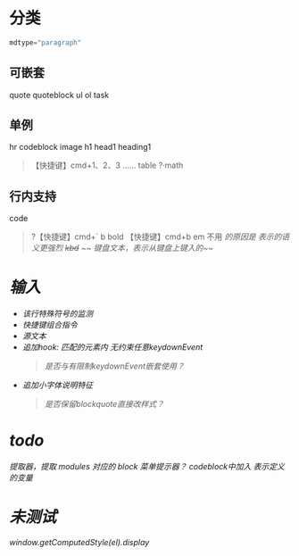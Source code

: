 # 分类
```js
mdtype="paragraph"
```

## 可嵌套
quote quoteblock
ul
ol
task


## 单例
hr
codeblock
image
h1 head1 heading1
> 【快捷键】cmd+1、2、3 ……
table
?·math


## 行内支持
code
> ?【快捷键】cmd+`
b bold
> 【快捷键】cmd+b
em
> 不用 <i> 的原因是 <em> 表示的语义更强烈
~~kbd~~
>~~ 键盘文本，表示从键盘上键入的~~


# 输入
- 该行特殊符号的监测
- 快捷键组合指令
- 源文本
- 追加hook: 匹配的元素内 无约束任意keydownEvent
  > 是否与有限制keydownEvent嵌套使用？
- 追加小字体说明特征
  > 是否保留blockquote直接改样式？



# todo
提取器，提取 modules 对应的 block
菜单提示器？
codeblock中加入 <var> 表示定义的变量


# 未测试
window.getComputedStyle(el).display